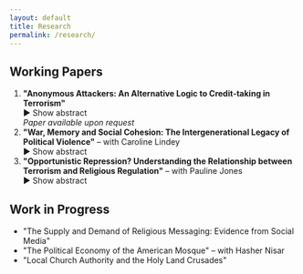 ```yaml
---
layout: default
title: Research
permalink: /research/
---
```


## Working Papers

<ol>
  <li>
    <strong>"Anonymous Attackers: An Alternative Logic to Credit-taking in Terrorism"</strong><br>
    <div class="show-abstract" onclick="toggleAbstract('abstract1')">▶ Show abstract</div>
    <div id="abstract1" class="abstract" style="display:none;">
      Acts of terrorism left unclaimed have puzzled scholars in the study of terrorism and counterterrorism policymakers alike. The very idea to commit an act of terrorism, but not take credit for it runs contrary to the conventional wisdom of credit-taking and political communication in terrorism. Extant literature has understood terrorist groups as unitary actors, failing to account for inter-group variation and individual preferences. As a consequence, unclaimed terrorism, or attacks left unclaimed, present a dilemma to the rational model where acts of terrorism are understood to be a form of costly signaling. If such a costly form of 'signaling' is authorized by a group, how do so many attacks go unclaimed? This paper explores an alternative theoretical approach to answer the question, what explains the incidence of unclaimed or "anonymous" terrorism? I present an argument about the role of low-level members of terrorist organizations as central agents in the prevalence of attacks that are registered as unclaimed. Utilizing data from the Global Terrorism Database and the Minorities at Risk Organizational Behaviour dataset, I show that countries with less cohesive or weakly organized groups, on average, see a higher rate of unclaimed terrorism.
    </div>
    <div class="paper-links">
      <em>Paper available upon request</em>
    </div>
  </li>

  <li>
    <strong>"War, Memory and Social Cohesion: The Intergenerational Legacy of Political Violence"</strong> – with Caroline Lindey<br>
    <div class="show-abstract" onclick="toggleAbstract('abstract2')">▶ Show abstract</div>
    <div id="abstract2" class="abstract" style="display:none;">
      How does political violence shape local attitudes towards social cohesion? Establishing peace in post-conflict settings is often tied to efforts towards reconciliation and justice for the victims and their families. In this paper, we study the long-term political consequences of the Bosnian war and genocide on attitudes towards ethnic harmony and trust among Bosnians today. Using biographical data on individuals killed between 1992 and 1995 in Bosnia, we find that while violence reduces inter-ethnic trust and harmony attitudes, the effect of exposure to violence differs by generational cohorts, which we attribute to older generations’ exposure to other violence, namely World War II. We further document evidence of differences in generational attitudes through qualitative interviews with Bosnians of different ages. Our study contributes to the growing literature on the legacy of political violence and the study of intergenerational reconciliation and memory transmission in Bosnia and Herzegovina.
    </div>
  </li>

  <li>
    <strong>"Opportunistic Repression? Understanding the Relationship between Terrorism and Religious Regulation"</strong> – with Pauline Jones<br>
    <div class="show-abstract" onclick="toggleAbstract('abstract3')">▶ Show abstract</div>
    <div id="abstract3" class="abstract" style="display:none;">
      What is the relationship between terrorism and religious repression? Some argue that terrorism is a response to state repression in general and to religious repression in particular when it comes to religiously motivated terrorism such as Islamist terrorism. Others contend that state repression is a rational strategy for mitigating the threat of terrorism and relatedly, that religious repression is used to combat the threat of Islamist terrorism. Focusing on the motivations of state leaders in Muslim majority countries (MMCs), we ask whether the threat of terrorism is a smoke screen to justify increasing religious repression or a rational response to a real or perceived security threat. We employ multiple empirical tests utilizing new data on religious regulation from three newly independent MMCs that have experienced both exposure to terrorism and increasing levels of religious repression since 1991 – Kyrgyzstan, Tajikistan, and Uzbekistan. We argue that the relationship between terrorism and religious repression is dynamic. State leaders may initially impose religious restrictions to combat a real or perceived threat of terrorism, but they continue to increase religious regulation to bolster their regime. These findings contribute to our understanding of the repression-dissent nexus, lifecycle of religious regulations and alternative pathways to autocratic state building.
    </div>
  </li>
</ol>

## Work in Progress

- "The Supply and Demand of Religious Messaging: Evidence from Social Media"
- "The Political Economy of the American Mosque" – with Hasher Nisar
- "Local Church Authority and the Holy Land Crusades"

<script>
function toggleAbstract(id) {
  const abstract = document.getElementById(id);
  const toggleText = abstract.previousElementSibling;
  const isVisible = abstract.style.display === "block";
  abstract.style.display = isVisible ? "none" : "block";
  toggleText.textContent = (isVisible ? "▶ Show abstract" : "▼ Hide abstract");
}
</script>
